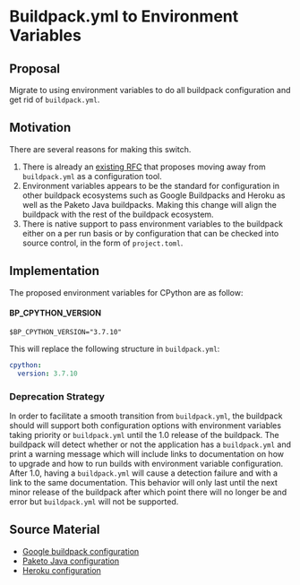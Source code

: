 # Buildpack.yml to Environment Variables

## Proposal

Migrate to using environment variables to do all buildpack configuration and
get rid of `buildpack.yml`.

## Motivation

There are several reasons for making this switch.
1. There is already an [existing
   RFC](https://github.com/paketo-buildpacks/rfcs/blob/b885abe5fe0b8f64def4a79f0952b7050f3bee6f/accepted/0003-replace-buildpack-yml.md)
   that proposes moving away from `buildpack.yml` as a configuration tool.
1. Environment variables appears to be the standard for configuration in other
   buildpack ecosystems such as Google Buildpacks and Heroku as well as the
   Paketo Java buildpacks. Making this change will align the buildpack with the
   rest of the buildpack ecosystem.
1. There is native support to pass environment variables to the buildpack
   either on a per run basis or by configuration that can be checked into
   source control, in the form of `project.toml`.

## Implementation
The proposed environment variables for CPython are as follow:

#### BP_CPYTHON_VERSION
```shell
$BP_CPYTHON_VERSION="3.7.10"
```
This will replace the following structure in `buildpack.yml`:
```yaml
cpython:
  version: 3.7.10
```

### Deprecation Strategy
In order to facilitate a smooth transition from `buildpack.yml`, the buildpack
should will support both configuration options with environment variables
taking priority or `buildpack.yml` until the 1.0 release of the buildpack. The
buildpack will detect whether or not the application has a `buildpack.yml` and
print a warning message which will include links to documentation on how to
upgrade and how to run builds with environment variable configuration. After
1.0, having a `buildpack.yml` will cause a detection failure and with a link to
the same documentation. This behavior will only last until the next minor
release of the buildpack after which point there will no longer be and error
but `buildpack.yml` will not be supported.

## Source Material
* [Google buildpack configuration](https://github.com/GoogleCloudPlatform/buildpacks#language-idiomatic-configuration-options)
* [Paketo Java configuration](https://paketo.io/docs/buildpacks/language-family-buildpacks/java)
* [Heroku configuration](https://github.com/heroku/java-buildpack#customizing)
